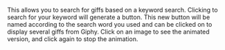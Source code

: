 This allows you to search for giffs based on a keyword search. Clicking to search for your keyword will generate a button. This new button will be named according to the search word you used and can be clicked on to display several giffs from Giphy. Click on an image to see the animated version, and click again to stop the animation.